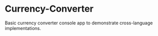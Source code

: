 # Currency-Converter
Basic currency converter console app to demonstrate cross-language implementations.
